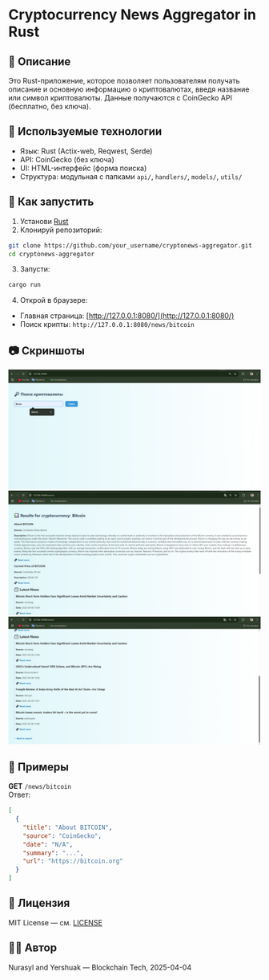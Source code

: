 # Cryptocurrency News Aggregator in Rust

## 📌 Описание
Это Rust-приложение, которое позволяет пользователям получать описание и основную информацию о криптовалютах, введя название или символ криптовалюты. Данные получаются с CoinGecko API (бесплатно, без ключа).

## 🚀 Используемые технологии
- Язык: Rust (Actix-web, Reqwest, Serde)
- API: CoinGecko (без ключа)
- UI: HTML-интерфейс (форма поиска)
- Структура: модульная с папками `api/`, `handlers/`, `models/`, `utils/`

## 🧪 Как запустить
1. Установи [Rust](https://rustup.rs)
2. Клонируй репозиторий:
```bash
git clone https://github.com/your_username/cryptonews-aggregator.git
cd cryptonews-aggregator
```
3. Запусти:
```bash
cargo run
```

4. Открой в браузере:
- Главная страница: [http://127.0.0.1:8080/](http://127.0.0.1:8080/)
- Поиск крипты: `http://127.0.0.1:8080/news/bitcoin`

## 📷 Скриншоты
![Главная страница](photo_2_2025-04-06_20-16-34.jpg)
![Поиск BTC](photo_1_2025-04-06_20-16-34.jpg) 
![Поиск BTC](photo_3_2025-04-06_20-16-34.jpg)

## 📂 Примеры

**GET** `/news/bitcoin`  
Ответ:
```json
[
  {
    "title": "About BITCOIN",
    "source": "CoinGecko",
    "date": "N/A",
    "summary": "...",
    "url": "https://bitcoin.org"
  }
]
```

## 📄 Лицензия
MIT License — см. [LICENSE](./LICENSE)

## 🧑‍💻 Автор
Nurasyl and Yershuak —  Blockchain Tech, 2025-04-04
